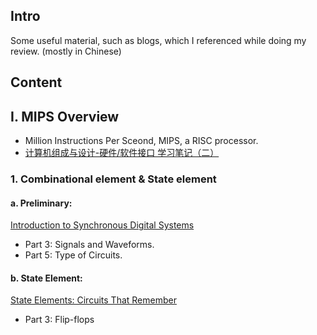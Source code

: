 ## Intro
Some useful material, such as blogs, which I referenced while doing my review. (mostly in Chinese)
## Content
## I. MIPS Overview
- Million Instructions Per Sceond, MIPS, a RISC processor.
- [计算机组成与设计-硬件/软件接口 学习笔记（二）](https://jcf94.com/2018/02/06/2018-02-06-cod2/)
### 1. Combinational element & State element
#### a. Preliminary: 
[Introduction to Synchronous Digital Systems](https://inst.eecs.berkeley.edu/~cs61c/resources/sds.pdf)
- Part 3: Signals and Waveforms.
- Part 5: Type of Circuits.
#### b. State Element:
[State Elements: Circuits That Remember](https://inst.eecs.berkeley.edu/~cs61c/resources/state.pdf)
- Part 3: Flip-flops
